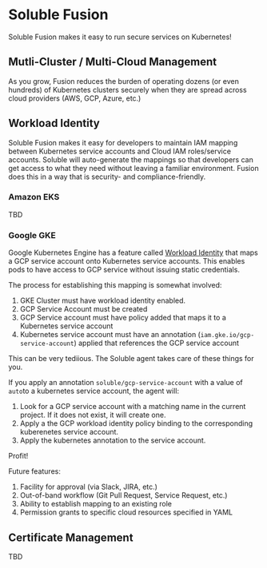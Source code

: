# Soluble Fusion

Soluble Fusion makes it easy to run secure services on Kubernetes!

## Mutli-Cluster / Multi-Cloud Management

As you grow, Fusion reduces the burden of operating dozens (or even hundreds) of Kubernetes clusters securely when they are spread across cloud providers (AWS, GCP, Azure, etc.)


## Workload Identity

Soluble Fusion makes it easy for developers to maintain IAM mapping between Kubernetes service accounts and Cloud IAM roles/service accounts.  Soluble
will auto-generate the mappings so that developers can get access to what they need without leaving a familiar environment.  Fusion does this in a way that is
security- and compliance-friendly.

### Amazon EKS

TBD

### Google GKE

Google Kubernetes Engine has a feature called [Workload Identity](https://cloud.google.com/kubernetes-engine/docs/how-to/workload-identity) that maps a GCP service account onto Kubernetes service accounts.  This enables pods to have access to GCP service without issuing static credentials.

The process for establishing this mapping is somewhat involved:

1. GKE Cluster must have workload identity enabled.
2. GCP Service Account must be created
3. GCP Service account must have policy added that maps it to a Kubernetes service account
4. Kubernetes service account must have an annotation (`iam.gke.io/gcp-service-account`) applied that references the GCP service account

This can be very tediious.  The Soluble agent takes care of these things for you.

If you apply an annotation `soluble/gcp-service-account` with a value of `auto`to a kubernetes service account, the agent will:

1. Look for a GCP service account with a matching name in the current project.  If it does not exist, it will create one.
2. Apply a the GCP workload identity policy binding to the corresponding kuberenetes service account.
3. Apply the kubernetes annotation to the service account.

Profit!

Future features:

1. Facility for approval (via Slack, JIRA, etc.)
2. Out-of-band workflow (Git Pull Request, Service Request, etc.)
2. Ability to establish mapping to an existing role
2. Permission grants to specific cloud resources specified in YAML

## Certificate Management

TBD
